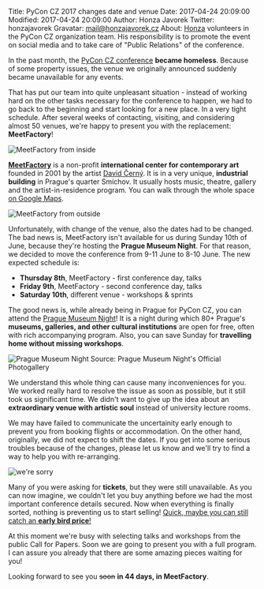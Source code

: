 Title: PyCon CZ 2017 changes date and venue
Date: 2017-04-24 20:09:00
Modified: 2017-04-24 20:09:00
Author: Honza Javorek
Twitter: honzajavorek
Gravatar: mail@honzajavorek.cz
About: [Honza](http://honzajavorek.cz) volunteers in the PyCon CZ organization team. His responsibility is to promote the event on social media and to take care of "Public Relations" of the conference.


In the past month, the [PyCon CZ conference](https://cz.pycon.org/2017/) **became homeless**. Because of some property issues, the venue we originally announced suddenly became unavailable for any events.

That has put our team into quite unpleasant situation - instead of working hard on the other tasks necessary for the conference to happen, we had to go back to the beginning and start looking for a new place. In a very tight schedule. After several weeks of contacting, visiting, and considering almost 50 venues, we're happy to present you with the replacement: **MeetFactory**!

![MeetFactory from inside]({filename}/images/meetfactory6_music_hall_hr.jpg)

**[MeetFactory](http://www.meetfactory.cz/en/)** is a non-profit **international center for contemporary art** founded in 2001 by the artist [David Černý](https://en.wikipedia.org/wiki/David_%C4%8Cern%C3%BD). It is in a very unique, **industrial building** in Prague's quarter Smíchov. It usually hosts music, theatre, gallery and the artist-in-residence program. You can walk through the whole space [on Google Maps](https://www.google.com/maps/@50.053037,14.408284,3a,75y,332h,90t/data=!3m5!1e1!3m3!1s5eyFEmazdNkAAAQfDU22GQ!2e0!3e2!6m1!1e1).

![MeetFactory from outside]({filename}/images/meetfactory1_hr.jpg)

Unfortunately, with change of the venue, also the dates had to be changed. The bad news is, MeetFactory isn't available for us during Sunday 10th of June, because they're hosting the **Prague Museum Night**. For that reason, we decided to move the conference from 9-11 June to 8-10 June. The new expected schedule is:

- **Thursday 8th**, MeetFactory - first conference day, talks
- **Friday 9th**, MeetFactory - second conference day, talks
- **Saturday 10th**, different venue - workshops & sprints

The good news is, while already being in Prague for PyCon CZ, you can attend the [Prague Museum Night](http://www.prazskamuzejninoc.cz/?l=en)! It is a night during which 80+ Prague's **museums, galleries, and other cultural institutions** are open for free, often with rich accompanying program. Also, you can save Sunday for **travelling home without missing workshops**.

![Prague Museum Night]({filename}/images/2016_124_02.jpg)
Source: Prague Museum Night's Official Photogallery

We understand this whole thing can cause many inconveniences for you. We worked really hard to resolve the issue as soon as possible, but it still took us significant time. We didn't want to give up the idea about an **extraordinary venue with artistic soul** instead of university lecture rooms.

We may have failed to communicate the uncertainity early enough to prevent you from booking flights or accommodation. On the other hand, originally, we did not expect to shift the dates. If you get into some serious troubles because of the changes, please let us know and we'll try to find a way to help you with re-arranging.

![we're sorry]({filename}/images/im-sorry.png)

Many of you were asking for **tickets**, but they were still unavailable. As you can now imagine, we couldn't let you buy anything before we had the most important conference details secured. Now when everything is finally sorted, nothing is preventing us to start selling! [Quick, maybe you can still catch an **early bird price**!](https://ti.to/pyvec/pycon-cz-2017)

At this moment we're busy with selecting talks and workshops from the public Call for Papers. Soon we are going to present you with a full program. I can assure you already that there are some amazing pieces waiting for you!

Looking forward to see you <del>soon</del> **in 44 days, in MeetFactory**.
